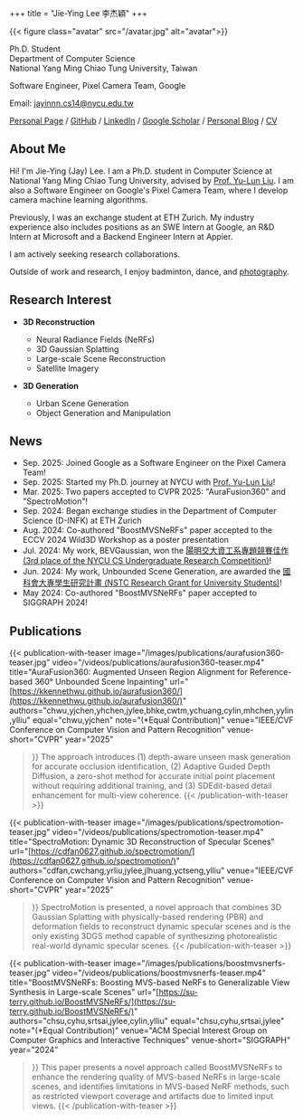 +++
title = "Jie-Ying Lee 李杰穎"
+++

{{< figure class="avatar" src="/avatar.jpg" alt="avatar">}}

Ph.D. Student  
Department of Computer Science  
National Yang Ming Chiao Tung University, Taiwan

Software Engineer, Pixel Camera Team, Google  

Email: [jayinnn.cs14@nycu.edu.tw](mailto:jayinnn.cs14@nycu.edu.tw)

[Personal Page](https://jayinnn.dev) / [GitHub](http://github.com/jayin92) / [LinkedIn](https://www.linkedin.com/in/jayinnn/) / [Google Scholar](https://scholar.google.com/citations?view_op=list_works&hl=zh-TW&user=mKB6voEAAAAJ) / [Personal Blog](https://blog.jayinnn.dev/) / [CV](https://raw.githubusercontent.com/jayin92/CV/main/cv.pdf)

## About Me

Hi! I'm Jie-Ying (Jay) Lee. I am a Ph.D. student in Computer Science at National Yang Ming Chiao Tung University, advised by [Prof. Yu-Lun Liu](https://yulunalexliu.github.io/). I am also a Software Engineer on Google's Pixel Camera Team, where I develop camera machine learning algorithms.

Previously, I was an exchange student at ETH Zurich. My industry experience also includes positions as an SWE Intern at Google, an R&D Intern at Microsoft and a Backend Engineer Intern at Appier.

I am actively seeking research collaborations.

Outside of work and research, I enjoy badminton, dance, and [photography](https://www.instagram.com/photograbear_/).

## Research Interest

-   **3D Reconstruction**
    -   Neural Radiance Fields (NeRFs)
    -   3D Gaussian Splatting
    -   Large-scale Scene Reconstruction
    -   Satellite Imagery

-   **3D Generation**
    -   Urban Scene Generation
    -   Object Generation and Manipulation
## News

-   Sep. 2025: Joined Google as a Software Engineer on the Pixel Camera Team!
-   Sep. 2025: Started my Ph.D. journey at NYCU with [Prof. Yu-Lun Liu](https://yulunalexliu.github.io/)!
-   Mar. 2025: Two papers accepted to CVPR 2025: "AuraFusion360" and "SpectroMotion"!
-   Sep. 2024: Began exchange studies in the Department of Computer Science (D-INFK) at ETH Zurich
-   Aug. 2024: Co-authored "BoostMVSNeRFs" paper accepted to the ECCV 2024 Wild3D Workshop as a poster presentation
-   Jul. 2024: My work, BEVGaussian, won the [陽明交大資工系專題競賽佳作 (3rd place of the NYCU CS Undergraduate Research Competition)](https://www.cs.nycu.edu.tw/storage/materials/xeXTWKdsG4IkteKZGx3lxO6WdeZv4Qi0mgaomFJr.pdf)!
-   Jun. 2024: My work, Unbounded Scene Generation, are awarded the [國科會大專學生研究計畫 (NSTC Research Grant for University Students)](https://www.nstc.gov.tw/folksonomy/list/2af9ad9a-1f47-450d-b5a1-2cb43de8290c?l=ch)!
-   May 2024: Co-authored "BoostMVSNeRFs" paper accepted to SIGGRAPH 2024!

## Publications

{{< publication-with-teaser
    image="/images/publications/aurafusion360-teaser.jpg"
    video="/videos/publications/aurafusion360-teaser.mp4"
    title="AuraFusion360: Augmented Unseen Region Alignment for Reference-based 360° Unbounded Scene Inpainting"
    url="[https://kkennethwu.github.io/aurafusion360/](https://kkennethwu.github.io/aurafusion360/)"
    authors="chwu,yjchen,yhchen,jylee,bhke,cwtm,ychuang,cylin,mhchen,yylin,ylliu"
    equal="chwu,yjchen"
    note="(*Equal Contribution)"
    venue="IEEE/CVF Conference on Computer Vision and Pattern Recognition"
    venue-short="CVPR"
    year="2025"
>}}
The approach introduces (1) depth-aware unseen mask generation for accurate occlusion identification, (2) Adaptive Guided Depth Diffusion, a zero-shot method for accurate initial point placement without requiring additional training, and (3) SDEdit-based detail enhancement for multi-view coherence.
{{< /publication-with-teaser >}}

{{< publication-with-teaser
    image="/images/publications/spectromotion-teaser.jpg"
    video="/videos/publications/spectromotion-teaser.mp4"
    title="SpectroMotion: Dynamic 3D Reconstruction of Specular Scenes"
    url="[https://cdfan0627.github.io/spectromotion/](https://cdfan0627.github.io/spectromotion/)"
    authors="cdfan,cwchang,yrliu,jylee,jlhuang,yctseng,ylliu"
    venue="IEEE/CVF Conference on Computer Vision and Pattern Recognition"
    venue-short="CVPR"
    year="2025"
>}}
SpectroMotion is presented, a novel approach that combines 3D Gaussian Splatting with physically-based rendering (PBR) and deformation fields to reconstruct dynamic specular scenes and is the only existing 3DGS method capable of synthesizing photorealistic real-world dynamic specular scenes.
{{< /publication-with-teaser >}}

{{< publication-with-teaser
    image="/images/publications/boostmvsnerfs-teaser.jpg"
    video="/videos/publications/boostmvsnerfs-teaser.mp4"
    title="BoostMVSNeRFs: Boosting MVS-based NeRFs to Generalizable View Synthesis in Large-scale Scenes"
    url="[https://su-terry.github.io/BoostMVSNeRFs/](https://su-terry.github.io/BoostMVSNeRFs/)"
    authors="chsu,cyhu,srtsai,jylee,cylin,ylliu"
    equal="chsu,cyhu,srtsai,jylee"
    note="(*Equal Contribution)"
    venue="ACM Special Interest Group on Computer Graphics and Interactive Techniques"
    venue-short="SIGGRAPH"
    year="2024"
>}}
This paper presents a novel approach called BoostMVSNeRFs to enhance the rendering quality of MVS-based NeRFs in large-scale scenes, and identifies limitations in MVS-based NeRF methods, such as restricted viewport coverage and artifacts due to limited input views.
{{< /publication-with-teaser >}}